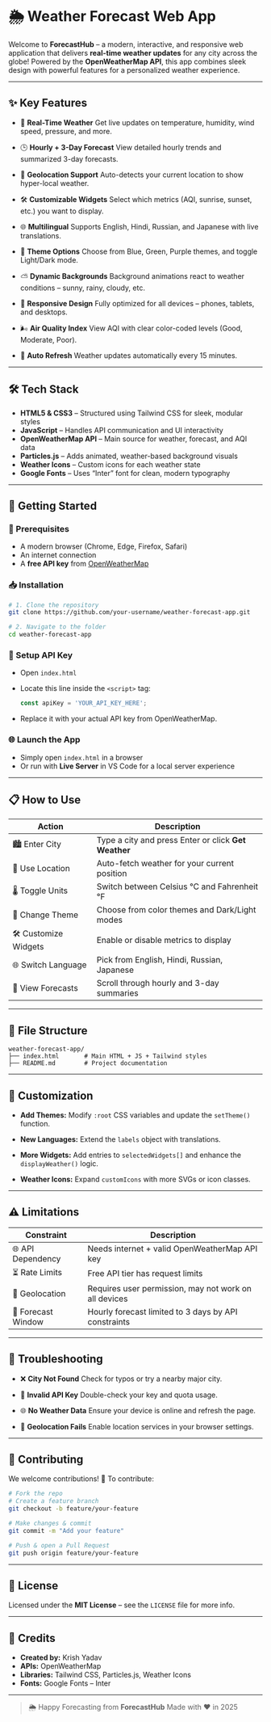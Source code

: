 # 🌦️ Weather Forecast Web App

Welcome to **ForecastHub** – a modern, interactive, and responsive web application that delivers **real-time weather updates** for any city across the globe! Powered by the **OpenWeatherMap API**, this app combines sleek design with powerful features for a personalized weather experience.

---

## ✨ Key Features

* 🔴 **Real-Time Weather**
  Get live updates on temperature, humidity, wind speed, pressure, and more.

* 🕒 **Hourly + 3-Day Forecast**
  View detailed hourly trends and summarized 3-day forecasts.

* 📍 **Geolocation Support**
  Auto-detects your current location to show hyper-local weather.

* 🛠️ **Customizable Widgets**
  Select which metrics (AQI, sunrise, sunset, etc.) you want to display.

* 🌐 **Multilingual**
  Supports English, Hindi, Russian, and Japanese with live translations.

* 🎨 **Theme Options**
  Choose from Blue, Green, Purple themes, and toggle Light/Dark mode.

* ⛅ **Dynamic Backgrounds**
  Background animations react to weather conditions – sunny, rainy, cloudy, etc.

* 📱 **Responsive Design**
  Fully optimized for all devices – phones, tablets, and desktops.

* 🌬️ **Air Quality Index**
  View AQI with clear color-coded levels (Good, Moderate, Poor).

* 🔄 **Auto Refresh**
  Weather updates automatically every 15 minutes.

---

## 🛠️ Tech Stack

* **HTML5 & CSS3** – Structured using Tailwind CSS for sleek, modular styles
* **JavaScript** – Handles API communication and UI interactivity
* **OpenWeatherMap API** – Main source for weather, forecast, and AQI data
* **Particles.js** – Adds animated, weather-based background visuals
* **Weather Icons** – Custom icons for each weather state
* **Google Fonts** – Uses “Inter” font for clean, modern typography

---

## 🚀 Getting Started

### 🔑 Prerequisites

* A modern browser (Chrome, Edge, Firefox, Safari)
* An internet connection
* A **free API key** from [OpenWeatherMap](https://openweathermap.org/api)

### 📥 Installation

```bash
# 1. Clone the repository
git clone https://github.com/your-username/weather-forecast-app.git

# 2. Navigate to the folder
cd weather-forecast-app
```

### 🔧 Setup API Key

* Open `index.html`
* Locate this line inside the `<script>` tag:

  ```js
  const apiKey = 'YOUR_API_KEY_HERE';
  ```
* Replace it with your actual API key from OpenWeatherMap.

### 🌐 Launch the App

* Simply open `index.html` in a browser
* Or run with **Live Server** in VS Code for a local server experience

---

## 📋 How to Use

| Action                | Description                                           |
| --------------------- | ----------------------------------------------------  |
| 🏙️ Enter City        | Type a city and press Enter or click **Get Weather**  |
| 📍 Use Location       | Auto-fetch weather for your current position         |
| 🌡️ Toggle Units      | Switch between Celsius °C and Fahrenheit °F           |
| 🎨 Change Theme       | Choose from color themes and Dark/Light modes        |
| 🛠️ Customize Widgets | Enable or disable metrics to display                  |
| 🌐 Switch Language    | Pick from English, Hindi, Russian, Japanese          |
| 📅 View Forecasts     | Scroll through hourly and 3-day summaries            |

---

## 📂 File Structure

```
weather-forecast-app/
├── index.html       # Main HTML + JS + Tailwind styles
├── README.md        # Project documentation
```

---

## 🎨 Customization

* **Add Themes:**
  Modify `:root` CSS variables and update the `setTheme()` function.

* **New Languages:**
  Extend the `labels` object with translations.

* **More Widgets:**
  Add entries to `selectedWidgets[]` and enhance the `displayWeather()` logic.

* **Weather Icons:**
  Expand `customIcons` with more SVGs or icon classes.

---

## ⚠️ Limitations

| Constraint         | Description                                           |
| ------------------ | ----------------------------------------------------- |
| 🌐 API Dependency  | Needs internet + valid OpenWeatherMap API key         |
| ⏳ Rate Limits      | Free API tier has request limits                      |
| 📍 Geolocation     | Requires user permission, may not work on all devices |
| 📅 Forecast Window | Hourly forecast limited to 3 days by API constraints  |

---

## 🧰 Troubleshooting

* ❌ **City Not Found**
  Check for typos or try a nearby major city.

* 🔑 **Invalid API Key**
  Double-check your key and quota usage.

* 🌐 **No Weather Data**
  Ensure your device is online and refresh the page.

* 📍 **Geolocation Fails**
  Enable location services in your browser settings.

---

## 🤝 Contributing

We welcome contributions! 💪
To contribute:

```bash
# Fork the repo
# Create a feature branch
git checkout -b feature/your-feature

# Make changes & commit
git commit -m "Add your feature"

# Push & open a Pull Request
git push origin feature/your-feature
```

---

## 📜 License

Licensed under the **MIT License** – see the `LICENSE` file for more info.

---

## 🙌 Credits

* **Created by:** Krish Yadav
* **APIs:** OpenWeatherMap
* **Libraries:** Tailwind CSS, Particles.js, Weather Icons
* **Fonts:** Google Fonts – Inter

---

> 🌦️ Happy Forecasting from **ForecastHub**
> Made with ❤️ in 2025

